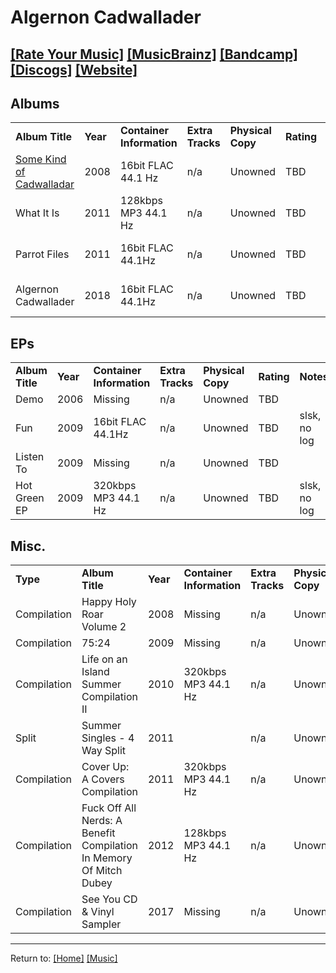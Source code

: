 # Algernon Cadwallader
## [[Rate Your Music]](https://rateyourmusic.com/artist/algernon-cadwallader) [[MusicBrainz]](https://musicbrainz.org/artist/47272420-4b41-43cb-a009-a349b9d87f42) [[Bandcamp]](https://algernoncadwallader.bandcamp.com/music) [[Discogs]](https://www.discogs.com/artist/1438351) [[Website]](https://www.algernoncadwallader.com/)

## Albums
<table>
    <tr>
        <td><strong>Album Title</strong></td>
        <td><strong>Year</strong></td>
        <td><strong>Container Information</strong></td>
        <td><strong>Extra Tracks</strong></td>
        <td><strong>Physical Copy</strong</td>
        <td><strong>Rating</strong></td>
        <td><strong>Notes</strong></td>
    </tr>
    <tr>
        <td><a href="a-somekind">Some Kind of Cadwalladar</a></td>
        <td>2008</td>
        <td>16bit FLAC 44.1 Hz</td>
        <td>n/a</td>
        <td>Unowned</td>
        <td>TBD</td>
        <td>slsk, no log</td>
    </tr>
    <tr>
        <td>What It Is</td>
        <td>2011</td>
        <td>128kbps MP3 44.1 Hz</td>
        <td>n/a</td>
        <td>Unowned</td>
        <td>TBD</td>
        <td>slsk, no log</td>
    </tr>
    <tr>
        <td>Parrot Files</td>
        <td>2011</td>
        <td>16bit FLAC 44.1Hz</td>
        <td>n/a</td>
        <td>Unowned</td>
        <td>TBD</td>
        <td>slsk, no log</td>
    </tr>
    <tr>
        <td>Algernon Cadwallader</td>
        <td>2018</td>
        <td>16bit FLAC 44.1Hz</td>
        <td>n/a</td>
        <td>Unowned</td>
        <td>TBD</td>
        <td>slsk, no log</td>
    </tr>
</table>

## EPs
<table>
    <tr>
        <td><strong>Album Title</strong></td>
        <td><strong>Year</strong></td>
        <td><strong>Container Information</strong></td>
        <td><strong>Extra Tracks</strong></td>
        <td><strong>Physical Copy</strong</td>
        <td><strong>Rating</strong></td>
        <td><strong>Notes</strong></td>
    </tr>
    <tr>
        <td>Demo</td>
        <td>2006</td>
        <td>Missing</td>
        <td>n/a</td>
        <td>Unowned</td>
        <td>TBD</td>
        <td></td>
    </tr>
    <tr>
        <td>Fun</td>
        <td>2009</td>
        <td>16bit FLAC 44.1Hz</td>
        <td>n/a</td>
        <td>Unowned</td>
        <td>TBD</td>
        <td>slsk, no log</td>
    </tr>
    <tr>
        <td>Listen To</td>
        <td>2009</td>
        <td>Missing</td>
        <td>n/a</td>
        <td>Unowned</td>
        <td>TBD</td>
        <td></td>
    </tr>
    <tr>
        <td>Hot Green EP</td>
        <td>2009</td>
        <td>320kbps MP3 44.1 Hz</td>
        <td>n/a</td>
        <td>Unowned</td>
        <td>TBD</td>
        <td>slsk, no log</td>
    </tr>
</table>

## Misc.
<table>
    <tr>
        <td><strong>Type</strong></td>
        <td><strong>Album Title</strong></td>
        <td><strong>Year</strong></td>
        <td><strong>Container Information</strong></td>
        <td><strong>Extra Tracks</strong></td>
        <td><strong>Physical Copy</strong</td>
        <td><strong>Rating</strong></td>
        <td><strong>Notes</strong></td>
    </tr>
    <tr>
        <td>Compilation</td>
        <td>Happy Holy Roar Volume 2</td>
        <td>2008</td>
        <td>Missing</td>
        <td>n/a</td>
        <td>Unowned</td>
        <td>TBD</td>
        <td></td>
    </tr>
    <tr>
        <td>Compilation</td>
        <td>75:24</td>
        <td>2009</td>
        <td>Missing</td>
        <td>n/a</td>
        <td>Unowned</td>
        <td>TBD</td>
        <td></td>
    </tr>
    <tr>
        <td>Compilation</td>
        <td>Life on an Island Summer Compilation II</td>
        <td>2010</td>
        <td>320kbps MP3 44.1 Hz</td>
        <td>n/a</td>
        <td>Unowned</td>
        <td>TBD</td>
        <td>slsk, no log</td>
    </tr>
    <tr>
        <td>Split</td>
        <td>Summer Singles - 4 Way Split</td>
        <td>2011</td>
        <td></td>
        <td>n/a</td>
        <td>Unowned</td>
        <td>TBD</td>
        <td></td>
    </tr>
    <tr>
        <td>Compilation</td>
        <td>Cover Up: A Covers Compilation</td>
        <td>2011</td>
        <td>320kbps MP3 44.1 Hz</td>
        <td>n/a</td>
        <td>Unowned</td>
        <td>TBD</td>
        <td>slsk, no log</td>
    </tr>
    <tr>
        <td>Compilation</td>
        <td>Fuck Off All Nerds: A Benefit Compilation In Memory Of Mitch Dubey</td>
        <td>2012</td>
        <td>128kbps MP3 44.1 Hz</td>
        <td>n/a</td>
        <td>Unowned</td>
        <td>TBD</td>
        <td>slsk, no log</td>
    </tr>
    <tr>
        <td>Compilation</td>
        <td>See You CD &amp; Vinyl Sampler</td>
        <td>2017</td>
        <td>Missing</td>
        <td>n/a</td>
        <td>Unowned</td>
        <td>TBD</td>
        <td></td>
    </tr>
</table>

***
 Return to: [[Home]](/index) [[Music]](/Music/Home)